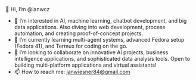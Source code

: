 👋 Hi, I’m @ianwcz

- 👀 I’m interested in AI, machine learning, chatbot development, and big data applications. Also diving into web development, process automation, and creating proof-of-concept projects.
- 🌱 I’m currently learning multi-agent systems, advanced Fedora setup (Fedora 41), and Termux for coding on the go.
- 💞️ I’m looking to collaborate on innovative AI projects, business intelligence applications, and sophisticated data analysis tools. Open to building multi-platform applications and virtual assistants!
- 📫 How to reach me: janwiesner84@gmail.com


<!---
ianwcz/ianwcz is a ✨ special ✨ repository because its `README.md` (this file) appears on your GitHub profile.
You can click the Preview link to take a look at your changes.
--->
